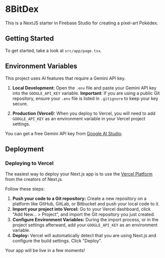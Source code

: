 # 8BitDex

This is a NextJS starter in Firebase Studio for creating a pixel-art Pokédex.

## Getting Started

To get started, take a look at `src/app/page.tsx`.

## Environment Variables

This project uses AI features that require a Gemini API key.

1.  **Local Development:** Open the `.env` file and paste your Gemini API key into the `GOOGLE_API_KEY` variable.
    **Important**: If you are using a public Git repository, ensure your `.env` file is listed in `.gitignore` to keep your key secure.

2.  **Production (Vercel):** When you deploy to Vercel, you will need to add `GOOGLE_API_KEY` as an environment variable in your Vercel project settings.

You can get a free Gemini API key from [Google AI Studio](https://aistudio.google.com/app/apikey).

## Deployment

### Deploying to Vercel

The easiest way to deploy your Next.js app is to use the [Vercel Platform](https://vercel.com/new?utm_medium=default-template&filter=next.js&utm_source=create-next-app&utm_campaign=create-next-app-readme) from the creators of Next.js.

Follow these steps:

1.  **Push your code to a Git repository:** Create a new repository on a platform like GitHub, GitLab, or Bitbucket and push your local code to it.
2.  **Import your project into Vercel:** Go to your Vercel dashboard, click "Add New... > Project", and import the Git repository you just created.
3.  **Configure Environment Variables:** During the import process, or in the project settings afterward, add your `GOOGLE_API_KEY` as an environment variable.
4.  **Deploy:** Vercel will automatically detect that you are using Next.js and configure the build settings. Click "Deploy".

Your app will be live in a few moments!
